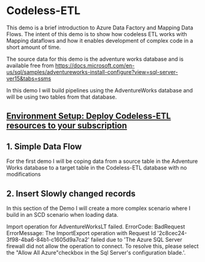 # Codeless-ETL
This demo is a brief introduction to Azure Data Factory and Mapping Data Flows. The intent of this demo is to show how codeless ETL works with Mapping dataflows  and how it enables development of complex code in a short amount of time.

The source data for this demo is the adventure works database and is available free from https://docs.microsoft.com/en-us/sql/samples/adventureworks-install-configure?view=sql-server-ver15&tabs=ssms

In this demo I will build pipelines using the AdventureWorks database and will be using two tables from that database.

## [Environment Setup: Deploy Codeless-ETL resources to your subscription](./Deploy/Deploy.md)


## 1. Simple Data Flow
For the first demo I will be coping data from a source table in the Adventure Works database to a target table in the Codeless-ETL database with no modifications

## 2. Insert Slowly changed records
In this section of the Demo I will create a more complex scenario where I build in an SCD scenario when loading data.

Import operation for AdventureWorksLT failed.
ErrorCode: BadRequest
ErrorMessage: The ImportExport operation with Request Id '2c8cec24-3f98-4ba6-84b1-c1605d9a7ca2' failed due to 'The Azure SQL Server firewall did not allow the operation to connect. To resolve this, please select the "Allow All Azure"checkbox in the Sql Server's configuration blade.'.